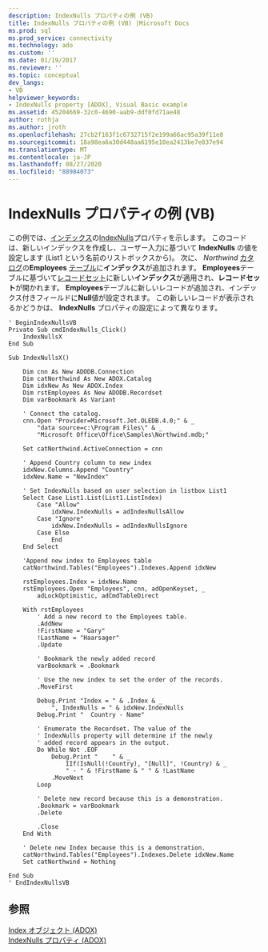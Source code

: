 ```yaml
---
description: IndexNulls プロパティの例 (VB)
title: IndexNulls プロパティの例 (VB) |Microsoft Docs
ms.prod: sql
ms.prod_service: connectivity
ms.technology: ado
ms.custom: ''
ms.date: 01/19/2017
ms.reviewer: ''
ms.topic: conceptual
dev_langs:
- VB
helpviewer_keywords:
- IndexNulls property [ADOX], Visual Basic example
ms.assetid: 45204669-32c0-4690-aab9-ddf0fd71ae48
author: rothja
ms.author: jroth
ms.openlocfilehash: 27cb2f163f1c6732715f2e199a66ac95a39f11e8
ms.sourcegitcommit: 18a98ea6a30d448aa6195e10ea2413be7e837e94
ms.translationtype: MT
ms.contentlocale: ja-JP
ms.lasthandoff: 08/27/2020
ms.locfileid: "88984073"
---
```

# <a name="indexnulls-property-example-vb"></a>IndexNulls プロパティの例 (VB)
この例では、[インデックス](./index-object-adox.md)の[IndexNulls](./indexnulls-property-adox.md)プロパティを示します。 このコードは、新しいインデックスを作成し、ユーザー入力に基づいて **IndexNulls** の値を設定します (List1 という名前のリストボックスから)。 次に、 *Northwind* [カタログ](./catalog-object-adox.md)の**Employees** [テーブル](./table-object-adox.md)に**インデックス**が追加されます。 **Employees**テーブルに基づいて[レコードセット](../ado-api/recordset-object-ado.md)に新しい**インデックス**が適用され、**レコードセット**が開かれます。 **Employees**テーブルに新しいレコードが追加され、インデックス付きフィールドに**Null**値が設定されます。 この新しいレコードが表示されるかどうかは、 **IndexNulls** プロパティの設定によって異なります。  
  
```  
' BeginIndexNullsVB  
Private Sub cmdIndexNulls_Click()  
    IndexNullsX  
End Sub  
  
Sub IndexNullsX()  
  
    Dim cnn As New ADODB.Connection  
    Dim catNorthwind As New ADOX.Catalog  
    Dim idxNew As New ADOX.Index  
    Dim rstEmployees As New ADODB.Recordset  
    Dim varBookmark As Variant  
  
    ' Connect the catalog.  
    cnn.Open "Provider=Microsoft.Jet.OLEDB.4.0;" & _  
        "data source=c:\Program Files\" & _  
        "Microsoft Office\Office\Samples\Northwind.mdb;"  
  
    Set catNorthwind.ActiveConnection = cnn  
  
    ' Append Country column to new index  
    idxNew.Columns.Append "Country"  
    idxNew.Name = "NewIndex"  
  
    ' Set IndexNulls based on user selection in listbox List1  
    Select Case List1.List(List1.ListIndex)  
        Case "Allow"  
            idxNew.IndexNulls = adIndexNullsAllow  
        Case "Ignore"  
            idxNew.IndexNulls = adIndexNullsIgnore  
        Case Else  
            End  
    End Select  
  
    'Append new index to Employees table  
    catNorthwind.Tables("Employees").Indexes.Append idxNew  
  
    rstEmployees.Index = idxNew.Name  
    rstEmployees.Open "Employees", cnn, adOpenKeyset, _  
        adLockOptimistic, adCmdTableDirect  
  
    With rstEmployees  
        ' Add a new record to the Employees table.  
        .AddNew  
        !FirstName = "Gary"  
        !LastName = "Haarsager"  
        .Update  
  
        ' Bookmark the newly added record  
        varBookmark = .Bookmark  
  
        ' Use the new index to set the order of the records.  
        .MoveFirst  
  
        Debug.Print "Index = " & .Index & _  
            ", IndexNulls = " & idxNew.IndexNulls  
        Debug.Print "  Country - Name"  
  
        ' Enumerate the Recordset. The value of the  
        ' IndexNulls property will determine if the newly  
        ' added record appears in the output.  
        Do While Not .EOF  
            Debug.Print "    " & _  
                IIf(IsNull(!Country), "[Null]", !Country) & _  
                " - " & !FirstName & " " & !LastName  
            .MoveNext  
        Loop  
  
        ' Delete new record because this is a demonstration.  
        .Bookmark = varBookmark  
        .Delete  
  
        .Close  
    End With  
  
    ' Delete new Index because this is a demonstration.  
    catNorthwind.Tables("Employees").Indexes.Delete idxNew.Name  
    Set catNorthwind = Nothing  
  
End Sub  
' EndIndexNullsVB  
```  
  
## <a name="see-also"></a>参照  
 [Index オブジェクト (ADOX)](./index-object-adox.md)   
 [IndexNulls プロパティ (ADOX)](./indexnulls-property-adox.md)